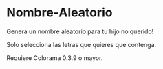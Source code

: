 # Nombre-Aleatorio
Genera un nombre aleatorio para tu hijo no querido!

Solo selecciona las letras que quieres que contenga.

Requiere Colorama 0.3.9 o mayor.
